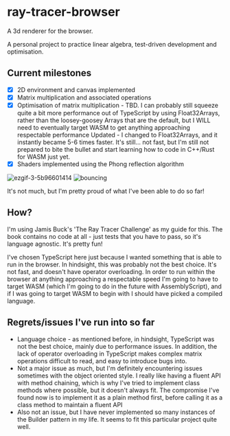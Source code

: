 # ray-tracer-browser
A 3d renderer for the browser. 

A personal project to practice linear algebra, test-driven development and optimisation.

## Current milestones
- [x] 2D environment and canvas implemented
- [x] Matrix multiplication and associated operations
- [x] Optimisation of matrix multiplication - TBD. I can probably still squeeze quite a bit more performance out of TypeScript by using Float32Arrays, rather than the loosey-goosey Arrays that are the default, but I WILL need to eventually target WASM to get anything approaching respectable performance
      Updated - I changed to Float32Arrays, and it instantly became 5-6 times faster. It's still... not fast, but I'm still not prepared to bite the bullet and start learning how to code in C++/Rust for WASM just yet.
- [x] Shaders implemented using the Phong reflection algorithm

![ezgif-3-5b96601414](https://github.com/stephen-w-choo/ray-tracer-browser/assets/96100043/d61e6ae8-504f-4e79-bfa3-599ae61fbbc7)
![bouncing](https://github.com/stephen-w-choo/ray-tracer-browser/assets/96100043/81b37373-143a-4166-8426-21f92be0d333)

It's not much, but I'm pretty proud of what I've been able to do so far!

## How?

I'm using Jamis Buck's 'The Ray Tracer Challenge' as my guide for this.
The book contains no code at all - just tests that you have to pass, so it's language agnostic. 
It's pretty fun!

I've chosen TypeScript here just because I wanted something that is able to run in the browser. 
In hindsight, this was probably not the best choice. It's not fast, and doesn't have operator overloading. In order to run within the browser at anything approaching a respectable speed I'm going to have to target WASM (which I'm going to do in the future with AssemblyScript), and if I was going to target WASM to begin with I should have picked a compiled language.


## Regrets/issues I've run into so far

* Language choice - as mentioned before, in hindsight, TypeScript was not the best choice, mainly due to performance issues. In addition, the lack of operator overloading in TypeScript makes complex matrix operations difficult to read, and easy to introduce bugs into.
* Not a major issue as much, but I'm definitely encountering issues sometimes with the object oriented style. I really like having a fluent API with method chaining, which is why I've tried to implement class methods where possible, but it doesn't always fit. The compromise I've found now is to implement it as a plain method first, before calling it as a class method to maintain a fluent API
* Also not an issue, but I have never implemented so many instances of the Builder pattern in my life. It seems to fit this particular project quite well.
